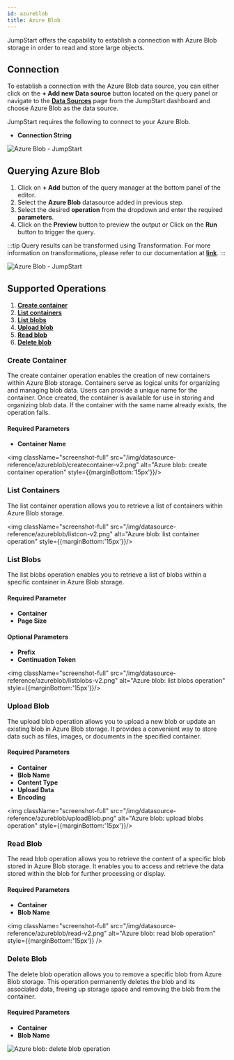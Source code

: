 ```yaml
---
id: azureblob
title: Azure Blob
---
```


JumpStart offers the capability to establish a connection with Azure Blob storage in order to read and store large objects.

## Connection

To establish a connection with the Azure Blob data source, you can either click on the **+ Add new Data source** button located on the query panel or navigate to the **[Data Sources](/docs/data-sources/overview)** page from the JumpStart dashboard and choose Azure Blob as the data source.

JumpStart requires the following to connect to your Azure Blob.
- **Connection String**

<div style={{textAlign: 'center'}}>

<img className="screenshot-full" src="/img/datasource-reference/azureblob/gdsazure-v2.png" alt="Azure Blob - JumpStart" />

</div>

<div style={{paddingTop:'24px'}}> 

## Querying Azure Blob

1. Click on **+ Add** button of the query manager at the bottom panel of the editor.
2. Select the **Azure Blob** datasource added in previous step.
3. Select the desired **operation** from the dropdown and enter the required **parameters**.
4. Click on the **Preview** button to preview the output or Click on the **Run** button to trigger the query.

:::tip
Query results can be transformed using Transformation. For more information on transformations, please refer to our documentation at **[link](/docs/tutorial/transformations)**.
:::

<div style={{textAlign: 'center'}}>

<img className="screenshot-full" src="/img/datasource-reference/azureblob/queries-v2.png" alt="Azure Blob - JumpStart" />

</div>

</div>

<div style={{paddingTop:'24px'}}> 

## Supported Operations

1. **[Create container](#create-container)**
2. **[List containers](#list-containers)**
3. **[List blobs](#list-blobs)**
4. **[Upload blob](#upload-blob)**
5. **[Read blob](#read-blob)**
6. **[Delete blob](#delete-blob)**


### Create Container

The create container operation enables the creation of new containers within Azure Blob storage. Containers serve as logical units for organizing and managing blob data. Users can provide a unique name for the container. Once created, the container is available for use in storing and organizing blob data. If the container with the same name already exists, the operation fails.

#### Required Parameters
- **Container Name** 

<div style={{textAlign: 'center'}}>

<img className="screenshot-full" src="/img/datasource-reference/azureblob/createcontainer-v2.png" alt="Azure blob: create container operation" style={{marginBottom:'15px'}}/>

</div>

### List Containers

The list container operation allows you to retrieve a list of containers within Azure Blob storage.

<div style={{textAlign: 'center'}}>

<img className="screenshot-full" src="/img/datasource-reference/azureblob/listcon-v2.png" alt="Azure blob: list container operation" style={{marginBottom:'15px'}}/>

</div>

### List Blobs

The list blobs operation enables you to retrieve a list of blobs within a specific container in Azure Blob storage. 

#### Required Parameter

- **Container**
- **Page Size**

#### Optional Parameters

- **Prefix**
- **Continuation Token**

<div style={{textAlign: 'center'}}>

<img className="screenshot-full" src="/img/datasource-reference/azureblob/listblobs-v2.png" alt="Azure blob: list blobs operation" style={{marginBottom:'15px'}}/>

</div>

### Upload Blob

The upload blob operation allows you to upload a new blob or update an existing blob in Azure Blob storage. It provides a convenient way to store data such as files, images, or documents in the specified container.

#### Required Parameters

- **Container**
- **Blob Name**
- **Content Type**
- **Upload Data**
- **Encoding**

<img className="screenshot-full" src="/img/datasource-reference/azureblob/uploadBlob.png" alt="Azure blob: upload blobs operation" style={{marginBottom:'15px'}}/>

### Read Blob

The read blob operation allows you to retrieve the content of a specific blob stored in Azure Blob storage. It enables you to access and retrieve the data stored within the blob for further processing or display.

#### Required Parameters

- **Container**
- **Blob Name**

<div style={{textAlign: 'center'}}>

<img className="screenshot-full" src="/img/datasource-reference/azureblob/read-v2.png" alt="Azure blob: read blob operation" style={{marginBottom:'15px'}} />

</div>

### Delete Blob

The delete blob operation allows you to remove a specific blob from Azure Blob storage. This operation permanently deletes the blob and its associated data, freeing up storage space and removing the blob from the container.

#### Required Parameters

- **Container**
- **Blob Name**

<div style={{textAlign: 'center'}}>

<img className="screenshot-full" src="/img/datasource-reference/azureblob/delete-v2.png" alt="Azure blob: delete blob operation" />

</div>

</div>